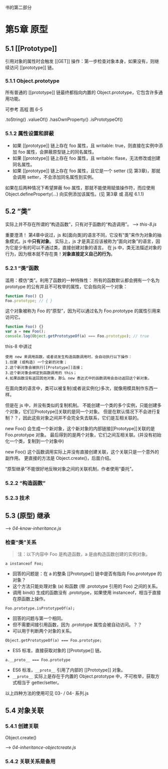 书的第二部分

# 第5章 原型

## 5.1 [[Prototype]]

引用对象的属性时会触发 [[GET]] 操作：第一步检查对象本身，如果没有，则继续访问 [[prototype]] 链。

### 5.1.1 Object.prototype

所有普通的 [[prototype]] 链最终都指向内置的 Object.prototype，它包含许多通用功能。

可参考 高程 图 6-5

.toString()
.valueOf()
.hasOwnProperty()
.isPrototypeOf()

### 5.1.2 属性设置和屏蔽

- 如果 [[prototype]] 链上存在 foo 属性，且 writable: true，则直接在实例中添加 foo 属性，会屏蔽原型链上的同名属性。
- 如果 [[prototype]] 链上存在 foo 属性，且 writable: flase，无法修改或创建同名属性。
- 如果 [[prototype]] 链上存在 foo 属性，且它是一个 setter (见 第3章)，那就会调用 setter，不会添加同名属性到实例。

如果在后两种情况下希望屏蔽 foo 属性，那就不能使用赋值操作符，而应使用 Object.defineProperty(...) 向实例添加该属性。(见 第3章 或 高程 6.1.1)

## 5.2 “类”

实际上并不存在所谓的“构造函数”，只有对于函数的“构造调用”。 --> _this-8.js_

重要澄清！
第4章中说过，js 和[面向类]的语言不同，它没有“类”来作为对象的抽象模式。js 中**只有对象**。
实际上，js 才是真正应该被称为“面向对象”的语言，因为它是少有的可以不通过类，直接创建对象的语言。
在 js 中，类无法描述对象的行为，因为根本就不存在类！**对象直接定义自己的行为**。

### 5.2.1 “类”函数

滥用：模仿“类”。利用了函数的一种特殊性：
所有的函数默认都会拥有一个名为 prototype 的公有并且不可枚举的属性，它会指向另一个对象：
```js
function Foo() {}
Foo.prototype; // { }
```
这个对象被称为 Foo 的“原型”，因为可以通过名为 Foo.prototype 的属性引用来访问它。
```js
function Foo() {}
var a = new Foo();
console.log(Object.getPrototypeOf(a) === Foo.prototype); // true
```

this-8 中讲过
```
使用 new 来调用函数，或者说发生构造函数调用时，会自动执行以下操作：
1.创建 (或构造) 一个全新的对象；
2.这个新对象会被执行[[Prototype]]连接；
3.这个新对象会绑定到函数调用的 this；
4.如果函数没有返回其他对象，那么 new 表达式中的函数调用会自动返回这个新对象。
```

在面向类的语言中，类可以被复制(或者说实例化)多次，就像用模具制作东西一样。

但是在 js 中，并没有类似的复制机制。
不能创建一个类的多个实例，只能创建多个对象，它们[[Prototype]]关联的是同一个对象。
但是在默认情况下不会进行复制？？，因此这些对象之间并不会完全失去联系，它们是互相关联的。

new Foo() 会生成一个新对象，这个新对象的内部链接[[Prototype]]关联的是 Foo.prototype 对象。
最后得到的是两个对象，它们之间互相关联。(并没有初始化一个类，复制到一个对象中)

new Foo() 这个函数调用实际上并没有直接创建关联，这个关联只是一个意外的副作用。
更直接的方法是 Object.create()，后面介绍。

“原型继承”不能很好地反映对象之间的关联机制，作者使用“委托”。

### 5.2.2 “构造函数”

### 5.2.3 技术

## 5.3 (原型) 继承

--> _04-know-inheritance.js_

### 检查“类”关系

> 注：以下内容中 Foo 是构造函数，a 是由构造函数创建的实例对象。

`a instanceof Foo;`

- 回答的问题是：在 a 的整条 [[Prototype]] 链中是否有指向 Foo.prototype 的对象？
- 这个方法只能处理对象 (a) 和函数 (带 .prototype 引用的 Foo) 之间的关系。
- 调用 bind() 生成的函数没有 .prototype，如果使用 instanceof，相当于直接在原函数上操作。

`Foo.prototype.isPrototypeOf(a);`

- 回答的问题与第一个相同。
- 但不需要间接引用函数，因为 .prototype 属性会被自动访问。？？
- 可以用于判断两个对象的关系。

`Object.getPrototypeOf(a) === Foo.prototype;`

- ES5 标准，直接获取对象的 [[Prototype]] 链。

`a.__proto__ === Foo.prototype`

- ES6 标准，`__proto__` 引用了内部的 [[Prototype]] 对象。
- `__proto__` 实际上是存在于内置的 Object.prototype 中，不可枚举，获取方式相当于 getter/setter。

以上四种方法的使用可见 03- / 04- 系列.js

## 5.4 对象关联

### 5.4.1 创建关联

Object.create()

--> _04-inheritance-objectcreate.js_

### 5.4.2 关联关系是备用